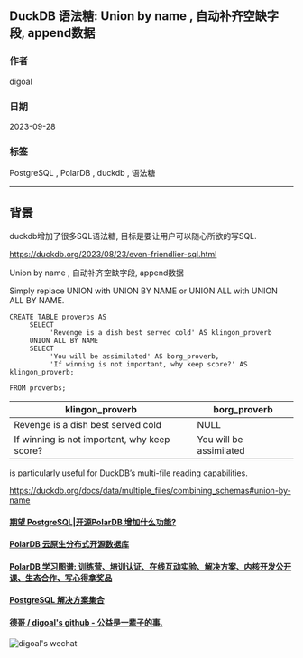 ## DuckDB 语法糖: Union by name , 自动补齐空缺字段, append数据    
                                                              
### 作者                                                              
digoal                                                              
                                                              
### 日期                                                              
2023-09-28                                                             
                                                              
### 标签                                                              
PostgreSQL , PolarDB , duckdb , 语法糖                   
                                                              
----                                                              
                                                              
## 背景               
duckdb增加了很多SQL语法糖, 目标是要让用户可以随心所欲的写SQL.                 
          
https://duckdb.org/2023/08/23/even-friendlier-sql.html          
            
Union by name , 自动补齐空缺字段, append数据    
  
Simply replace UNION with UNION BY NAME or UNION ALL with UNION ALL BY NAME.  
  
  
  
```    
CREATE TABLE proverbs AS  
     SELECT   
          'Revenge is a dish best served cold' AS klingon_proverb   
     UNION ALL BY NAME   
     SELECT   
          'You will be assimilated' AS borg_proverb,  
          'If winning is not important, why keep score?' AS klingon_proverb;  
  
FROM proverbs;  
```    
    
klingon_proverb	| borg_proverb  
---|---  
Revenge is a dish best served cold		|NULL  
If winning is not important, why keep score?		|You will be assimilated  
  
  
is particularly useful for DuckDB’s multi-file reading capabilities.  
  
https://duckdb.org/docs/data/multiple_files/combining_schemas#union-by-name  
  
  
  
#### [期望 PostgreSQL|开源PolarDB 增加什么功能?](https://github.com/digoal/blog/issues/76 "269ac3d1c492e938c0191101c7238216")
  
  
#### [PolarDB 云原生分布式开源数据库](https://github.com/ApsaraDB "57258f76c37864c6e6d23383d05714ea")
  
  
#### [PolarDB 学习图谱: 训练营、培训认证、在线互动实验、解决方案、内核开发公开课、生态合作、写心得拿奖品](https://www.aliyun.com/database/openpolardb/activity "8642f60e04ed0c814bf9cb9677976bd4")
  
  
#### [PostgreSQL 解决方案集合](../201706/20170601_02.md "40cff096e9ed7122c512b35d8561d9c8")
  
  
#### [德哥 / digoal's github - 公益是一辈子的事.](https://github.com/digoal/blog/blob/master/README.md "22709685feb7cab07d30f30387f0a9ae")
  
  
![digoal's wechat](../pic/digoal_weixin.jpg "f7ad92eeba24523fd47a6e1a0e691b59")
  
